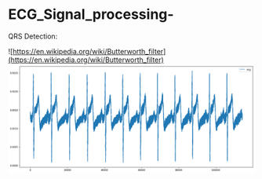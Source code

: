 # ECG_Signal_processing-
QRS Detection:

![https://en.wikipedia.org/wiki/Butterworth_filter](https://en.wikipedia.org/wiki/Butterworth_filter)
![](images/ecg.png)
